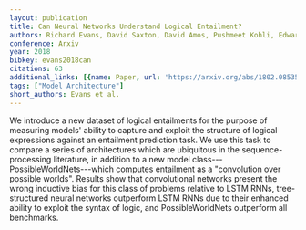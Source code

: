 ```yaml
---
layout: publication
title: Can Neural Networks Understand Logical Entailment?
authors: Richard Evans, David Saxton, David Amos, Pushmeet Kohli, Edward Grefenstette
conference: Arxiv
year: 2018
bibkey: evans2018can
citations: 63
additional_links: [{name: Paper, url: 'https://arxiv.org/abs/1802.08535'}]
tags: ["Model Architecture"]
short_authors: Evans et al.
---
```

We introduce a new dataset of logical entailments for the purpose of
measuring models' ability to capture and exploit the structure of logical
expressions against an entailment prediction task. We use this task to compare
a series of architectures which are ubiquitous in the sequence-processing
literature, in addition to a new model class---PossibleWorldNets---which
computes entailment as a "convolution over possible worlds". Results show that
convolutional networks present the wrong inductive bias for this class of
problems relative to LSTM RNNs, tree-structured neural networks outperform LSTM
RNNs due to their enhanced ability to exploit the syntax of logic, and
PossibleWorldNets outperform all benchmarks.